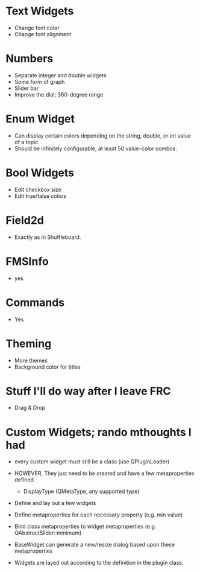 # Text Widgets
- Change font color
- Change font alignment

# Numbers
- Separate integer and double widgets
- Some form of graph
- Slider bar
- Improve the dial; 360-degree range

# Enum Widget
- Can display certain colors depending on the string, double, or int value of a topic.
- Should be infinitely configurable; at least 50 value-color combos.

# Bool Widgets
- Edit checkbox size
- Edit true/false colors

# Field2d
- Exactly as in Shuffleboard.

# FMSInfo
- yes

# Commands
- Yes

# Theming
- More themes
- Background color for titles

# Stuff I'll do way after I leave FRC
- Drag & Drop

# Custom Widgets; rando mthoughts I had
- every custom widget must still be a class (use QPluginLoader)
- HOWEVER, They just need to be created and have a few metaproperties defined.
    * DisplayType (QMetaType, any supported type)
- Define and lay out a few widgets
- Define metaproperties for each necessary property (e.g. min value)
- Bind class metaproperties to widget metaproperties (e.g. QAbstractSlider::minimum)

- BaseWidget can generate a new/resize dialog based upon these metaproperties
- Widgets are layed out according to the definition in the plugin class.
